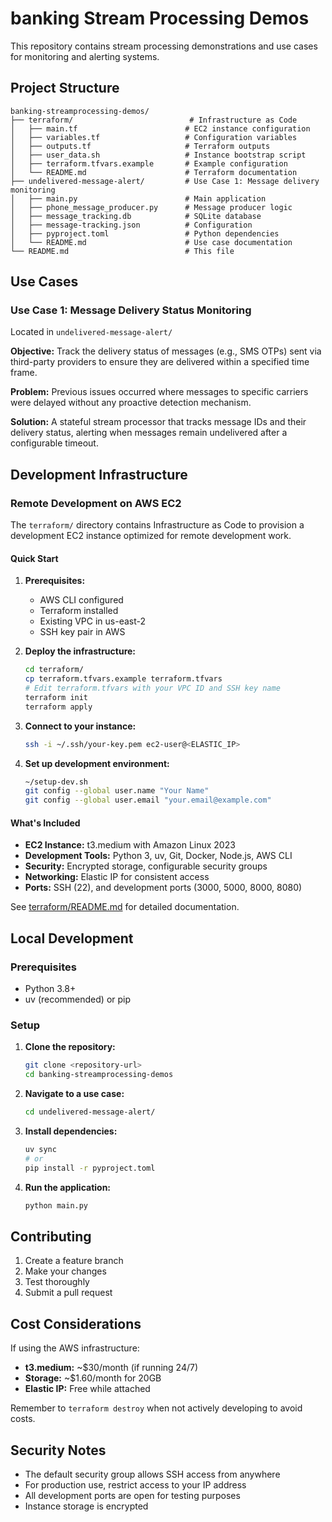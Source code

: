 # banking Stream Processing Demos

This repository contains stream processing demonstrations and use cases for monitoring and alerting systems.

## Project Structure

```
banking-streamprocessing-demos/
├── terraform/                          # Infrastructure as Code
│   ├── main.tf                        # EC2 instance configuration
│   ├── variables.tf                   # Configuration variables
│   ├── outputs.tf                     # Terraform outputs
│   ├── user_data.sh                   # Instance bootstrap script
│   ├── terraform.tfvars.example       # Example configuration
│   └── README.md                      # Terraform documentation
├── undelivered-message-alert/         # Use Case 1: Message delivery monitoring
│   ├── main.py                        # Main application
│   ├── phone_message_producer.py      # Message producer logic
│   ├── message_tracking.db            # SQLite database
│   ├── message-tracking.json          # Configuration
│   ├── pyproject.toml                 # Python dependencies
│   └── README.md                      # Use case documentation
└── README.md                          # This file
```

## Use Cases

### Use Case 1: Message Delivery Status Monitoring
Located in `undelivered-message-alert/`

**Objective:** Track the delivery status of messages (e.g., SMS OTPs) sent via third-party providers to ensure they are delivered within a specified time frame.

**Problem:** Previous issues occurred where messages to specific carriers were delayed without any proactive detection mechanism.

**Solution:** A stateful stream processor that tracks message IDs and their delivery status, alerting when messages remain undelivered after a configurable timeout.

## Development Infrastructure

### Remote Development on AWS EC2

The `terraform/` directory contains Infrastructure as Code to provision a development EC2 instance optimized for remote development work.

#### Quick Start

1. **Prerequisites:**
   - AWS CLI configured
   - Terraform installed
   - Existing VPC in us-east-2
   - SSH key pair in AWS

2. **Deploy the infrastructure:**
   ```bash
   cd terraform/
   cp terraform.tfvars.example terraform.tfvars
   # Edit terraform.tfvars with your VPC ID and SSH key name
   terraform init
   terraform apply
   ```

3. **Connect to your instance:**
   ```bash
   ssh -i ~/.ssh/your-key.pem ec2-user@<ELASTIC_IP>
   ```

4. **Set up development environment:**
   ```bash
   ~/setup-dev.sh
   git config --global user.name "Your Name"
   git config --global user.email "your.email@example.com"
   ```

#### What's Included

- **EC2 Instance:** t3.medium with Amazon Linux 2023
- **Development Tools:** Python 3, uv, Git, Docker, Node.js, AWS CLI
- **Security:** Encrypted storage, configurable security groups
- **Networking:** Elastic IP for consistent access
- **Ports:** SSH (22), and development ports (3000, 5000, 8000, 8080)

See [terraform/README.md](terraform/README.md) for detailed documentation.

## Local Development

### Prerequisites

- Python 3.8+
- uv (recommended) or pip

### Setup

1. **Clone the repository:**
   ```bash
   git clone <repository-url>
   cd banking-streamprocessing-demos
   ```

2. **Navigate to a use case:**
   ```bash
   cd undelivered-message-alert/
   ```

3. **Install dependencies:**
   ```bash
   uv sync
   # or
   pip install -r pyproject.toml
   ```

4. **Run the application:**
   ```bash
   python main.py
   ```

## Contributing

1. Create a feature branch
2. Make your changes
3. Test thoroughly
4. Submit a pull request

## Cost Considerations

If using the AWS infrastructure:
- **t3.medium:** ~$30/month (if running 24/7)
- **Storage:** ~$1.60/month for 20GB
- **Elastic IP:** Free while attached

Remember to `terraform destroy` when not actively developing to avoid costs.

## Security Notes

- The default security group allows SSH access from anywhere
- For production use, restrict access to your IP address
- All development ports are open for testing purposes
- Instance storage is encrypted 